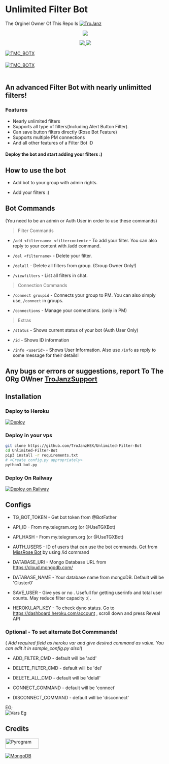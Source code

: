 # Unlimited Filter Bot

The Orginel Owner Of This Repo Is  [![TroJanz](https://img.shields.io/badge/TroJanzHEX-orange?style=for-the-badge&logo=github)](https://github.com/TroJanzHEX)

<p align="center">
  <a href="https://www.python.org">
    <img src="http://ForTheBadge.com/images/badges/made-with-python.svg">

  </a>
</p>
<p align="center">
  <a href="https://github.com/MRToxicDragon/Unlimited-Filter_bot/stargazers">
    <img src="https://img.shields.io/github/stars/MRToxicDragon/Unlimited-Filter_bot?style=social">

  </a>
  
  <a href="https://github.com/MRToxicDragon/Unlimited-Filter_bot/fork">
    <img src="https://img.shields.io/github/forks/MRToxicDragon/Unlimited-Filter_bot?label=Fork&style=social">

  </a>  
</p>

[![TMC_BOTX](https://img.shields.io/badge/TMCBOTX-Channel-orange?style=for-the-badge&logo=telegram)](https://telegram.dog/TroJanzHEX)  
ㅤㅤㅤㅤㅤㅤㅤ  
[![TMC_BOTX](https://img.shields.io/badge/TMCBOTX-Support-red?style=flat&logo=telegram)](https://telegram.dog/TMC_BOTX_Group)    
ㅤㅤㅤㅤㅤㅤㅤ  


## An advanced Filter Bot with nearly unlimitted filters!


### Features
* Nearly unlimited filters
* Supports all type of filters(Including Alert Button Filter).
* Can save button filters directly (Rose Bot Feature)
* Supports multiple PM connections
* And all other features of a Filter Bot :D


#### Deploy the bot and start adding your filters :)


## How to use the bot
* Add bot to your group with admin rights.

* Add your filters :)


## Bot Commands

(You need to be an admin or Auth User in order to use these commands)

> Filter Commands
* `/add <filtername> <filtercontent>`  -  To add your filter. You can also reply to your content with /add command.

* `/del <filtername>`  -  Delete your filter.

* `/delall`  -  Delete all filters from group. (Group Owner Only!)

* `/viewfilters`  -  List all filters in chat.

> Connection Commands
* `/connect groupid`  -  Connects your group to PM. You can also simply use, `/connect` in groups.

* `/connections`  -  Manage your connections. (only in PM)

> Extras
* `/status`  -  Shows current status of your bot (Auth User Only)

* `/id`  -  Shows ID information

* `/info <userid>`  -  Shows User Information. Also use `/info` as reply to some message for their details!


## Any bugs or errors or suggestions, report To The ORg OWner [TroJanzSupport](https://telegram.dog/TroJanzSupport)


## Installation

### Deploy to Heroku
[![Deploy](https://www.herokucdn.com/deploy/button.svg)](https://heroku.com/deploy?template=https://github.com/TroJanzHEX/Unlimited-Filter-Bot)

### Deploy in your vps
```sh
git clone https://github.com/TroJanzHEX/Unlimited-Filter-Bot
cd Unlimited-Filter-Bot
pip3 install -r requirements.txt
# <Create config.py appropriately>
python3 bot.py
```

### Deploy On Railway
[![Deploy on Railway](https://railway.app/button.svg)](https://railway.app/new/template?template=https%3A%2F%2Fgithub.com%2Fappu2006%2FUnlimited-Filter-Bot&plugins=mongodb&envs=WEBHOOK%2CTG_BOT_TOKEN%2CAPI_HASH%2CAPI_ID%2CAUTH_USERS%2CDATABASE_URI%2CDATABASE_NAME%2CSAVE_USER%2CHEROKU_API_KEY&optionalEnvs=SAVE_USER&WEBHOOKDefault=ANYTHING&referralCode=akash2006)


## Configs

* TG_BOT_TOKEN  - Get bot token from @BotFather

* API_ID        - From my.telegram.org (or @UseTGXBot)

* API_HASH      - From my.telegram.org (or @UseTGXBot)

* AUTH_USERS  - ID of users that can use the bot commands. Get from [MissRose Bot](https://telegram.dog/MissRose_bot) by using /id command

* DATABASE_URI  - Mongo Database URL from https://cloud.mongodb.com/

* DATABASE_NAME  - Your database name from mongoDB. Default will be 'Cluster0'

* SAVE_USER  -  Give yes or no . Usefull for getting userinfo and total user counts. May reduce filter capacity :( .

* HEROKU_API_KEY  -  To check dyno status. Go to https://dashboard.heroku.com/account , scroll down and press Reveal API


### Optional - To set alternate Bot Commmands!
( *Add required field as heroku var and give desired command as value. You can edit it in sample_config.py also!*)

* ADD_FILTER_CMD  -  default will be 'add'

* DELETE_FILTER_CMD  -  default will be 'del'

* DELETE_ALL_CMD  -  default will be 'delall'

* CONNECT_COMMAND  -  default will be 'connect'

* DISCONNECT_COMMAND  -  default will be 'disconnect'

EG;  
![Vars Eg](https://telegra.ph/file/1f956f3491f2f20a9c1ec.jpg)

## Credits

<p align="left">
  <a href="https://github.com/pyrogram/pyrogram">
    <img alt="Pyrogram" src ="https://i.imgur.com/BOgY9ai.png" width="104.75" height="32"/>
  </a>
</p>

<p align="left">
  <a href="https://docs.mongodb.com">
    <img alt="MongoDB" src ="https://img.shields.io/badge/MongoDB-%234ea94b.svg?&style=for-the-badge&logo=mongodb&logoColor=white"/>
  </a>
</p>
